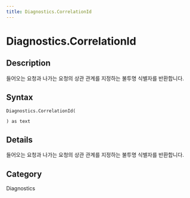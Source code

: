 ```yaml
---
title: Diagnostics.CorrelationId
---
```


# Diagnostics.CorrelationId


## Description

들어오는 요청과 나가는 요청의 상관 관계를 지정하는 불투명 식별자를 반환합니다.


## Syntax

```powerquery
Diagnostics.CorrelationId(

) as text
```


## Details

들어오는 요청과 나가는 요청의 상관 관계를 지정하는 불투명 식별자를 반환합니다.



## Category
Diagnostics
